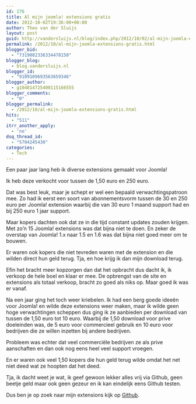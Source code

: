 ```yaml
---
id: 176
title: Al mijn joomla! extensions gratis
date: 2012-10-02T19:36:00+00:00
author: Theo van der Sluijs
layout: post
guid: http://vandersluijs.nl/blog/index.php/2012/10/02/al-mijn-joomla-extensions-gratis/
permalink: /2012/10/al-mijn-joomla-extensions-gratis.html
blogger_bid:
  - "7319082336334478150"
blogger_blog:
  - blog.vandersluijs.nl
blogger_id:
  - "9109109693563659346"
blogger_author:
  - g104814725400115166555
blogger_comments:
  - "0"
blogger_permalink:
  - /2012/10/al-mijn-joomla-extensions-gratis.html
hits:
  - "511"
itrr_another_apply:
  - 'no'
dsq_thread_id:
  - "5704245430"
categories:
  - Tech
---
```

Een paar jaar lang heb ik diverse extensions gemaakt voor Joomla!

Ik heb deze verkocht voor tussen de 1,50 euro en 250 euro.

Dat was best leuk, maar je schept er wel een bepaald verwachtingspatroon mee. Zo had ik eerst een soort van abonnementsvorm tussen de 30 en 250 euro per Joomla! extension waarbij die van 30 euro 1 maand support had en bij 250 euro 1 jaar support.

Maar kopers dachten ook dat ze in die tijd constant updates zouden krijgen. Met zo&#8217;n 15 Joomla! extensions was dat bijna niet te doen. En zeker de overstap van Joomla! 1.x naar 1.5 en 1.6 was dat bijna niet goed meer om te bouwen.

Er waren ook kopers die niet tevreden waren met de extension en die wilden direct hun geld terug. Tja, en hoe krijg ik dan mijn download terug.

Efin het bracht meer kopzorgen dan dat het opbracht dus dacht ik, ik verkoop de hele boel en klaar er mee. De opbrengst van de site en extensions als totaal verkoop, bracht zo goed als niks op. Maar goed ik was er vanaf.

Na een jaar ging het toch weer kriebelen. Ik had een berg goede ideeën voor Joomla! en wilde deze extensions weer maken, maar ik wilde geen hoge verwachtingen scheppen dus ging ik ze aanbieden per download van tussen de 1,50 euro tot 10 euro. Waarbij de 1,50 download voor prive doeleinden was, de 5 euro voor commercieel gebruik en 10 euro voor bedrijven die ze willen inzetten bij andere bedrijven.

Probleem was echter dat veel commerciële bedrijven ze als prive aanschaften en dan ook nog eens heel veel support vroegen.

En er waren ook veel 1,50 kopers die hun geld terug wilde omdat het net niet deed wat ze hoopten dat het deed.

Tja, ik dacht weet je wat, ik geef gewoon lekker alles vrij via Github, geen beetje geld maar ook geen gezeur en ik kan eindelijk eens Github testen.

Dus ben je op zoek naar mijn extensions kijk op <a href="https://github.com/tvdsluijs" target="_blank">Github</a>.